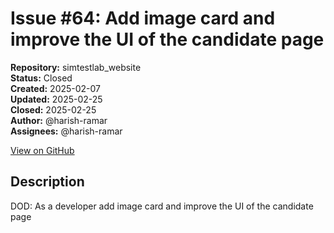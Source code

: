 # Issue #64: Add image card and improve the UI of the candidate page

**Repository:** simtestlab_website  
**Status:** Closed  
**Created:** 2025-02-07  
**Updated:** 2025-02-25  
**Closed:** 2025-02-25  
**Author:** @harish-ramar  
**Assignees:** @harish-ramar  

[View on GitHub](https://github.com/Simtestlab/simtestlab_website/issues/64)

## Description

DOD: As a developer add image card and improve the UI of the candidate page